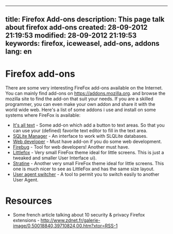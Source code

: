 -----
title: Firefox Add-ons
description: This page talk about firefox add-ons
created: 28-09-2012 21:19:53
modified: 28-09-2012 21:19:53
keywords: firefox, iceweasel, add-ons, addons
lang: en
-----

# Firefox add-ons

There are some very interesting FireFox add-ons available on the Internet. You can mainly find add-ons on https://addons.mozilla.org. and browse the mozilla site to find the add-on that suit your needs. If you are a skilled programmer, you can even make your own addon and share it with the world wide web. Here's a list of some addons i use and install on some systems where FireFox is available:

* [It's all text](https://addons.mozilla.org/en-US/firefox/addon/4125) - Some add-on which add a button to text areas. So that you can use your (defined) favorite text
 editor to fill in the text area.
* [SQLite Manager](https://addons.mozilla.org/en-US/firefox/addon/5817) - An interface to work with SLQLite databases.
* [Web developer](https://addons.mozilla.org/en-US/firefox/addon/60) - Must have add-on if you do some web development.
* [Firebug](http://getfirebug.com/) - Tool for web developers! Another must have.
* [Littlefox](https://addons.mozilla.org/en-US/firefox/addon/307) - Very small FireFox theme ideal for little screens. This is just a tweaked and smaller User Interface ui).
* [Stratine](https://addons.mozilla.org/en-US/firefox/addon/11435) - Another very small FireFox theme ideal for little screens. This one is much nicer to see as LittleFox
 and has the same size layout.
* [User agent switcher](https://addons.mozilla.org/en-US/firefox/addon/user-agent-switcher/developers) - A tool to permit you to switch easily to another User Agent.

# Resources

* Some french article talking about 10 security & privacy Firefox extensions - http://www.zdnet.fr/galerie-image/0,50018840,39710824,00.htm?xtor=RSS-1
